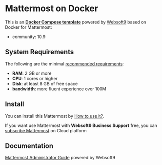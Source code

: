 # Mattermost on Docker  

This is an **[Docker Compose template](https://github.com/Websoft9/docker-library)** powered by [Websoft9](https://www.websoft9.com) based on Docker for Mattermost:


 - community:  10.9


## System Requirements

The following are the minimal [recommended requirements](https://docs.mattermost.com/install/install-docker.html/):

* **RAM**: 2 GB or more
* **CPU**: 1 cores or higher
* **Disk**: at least 8 GB of free space
* **bandwidth**: more fluent experience over 100M  

## Install

You can install this Mattermost by [How to use it?](https://github.com/Websoft9/docker-library#how-to-use-it).   

If you want use Mattermost with **Websoft9 Business Support** free, you can [subscribe Mattermost](https://www.websoft9.com/apps) on Cloud platform

## Documentation

[Mattermost Administrator Guide](https://support.websoft9.com/docs/mattermost) powered by Websoft9